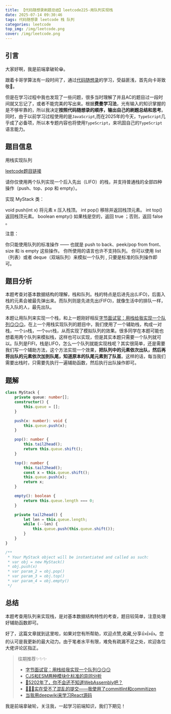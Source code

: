```yaml
---
title: 【代码随想录刷题总结】leetcode225-用队列实现栈
date: 2025-07-14 09:30:46
tags: 代码随想录 leetcode 栈 队列
categories: leetcode
top_img: /img/leetcode.png
cover: /img/leetcode.png
---
```


## 引言

大家好啊，我是前端拿破轮😁。

跟着卡哥学算法有一段时间了，通过[代码随想录](https://programmercarl.com/)的学习，受益匪浅，首先向卡哥致敬🫡。

但是在学习过程中我也发现了一些问题，很多当时理解了并且AC的题目过一段时间就又忘记了，或者不能完美的写出来。根据**费曼学习法**，光有输入的知识掌握的是不够牢靠的，所以我决定**按照代码随想录的顺序，输出自己的刷题总结和思考**。同时，由于以前学习过程使用的是`JavaScript`,而在2025年的今天，`TypeScript`几乎成了必备项，所以本专题内容也将使用`TypeScript`，来巩固自己的`TypeScript`语言能力。

## 题目信息

用栈实现队列

[leetcode题目链接](https://leetcode.cn/problems/implement-stack-using-queues/)

请你仅使用两个队列实现一个后入先出（LIFO）的栈，并支持普通栈的全部四种操作（push、top、pop 和 empty）。

实现 MyStack 类：

void push(int x) 将元素 x 压入栈顶。
int pop() 移除并返回栈顶元素。
int top() 返回栈顶元素。
boolean empty() 如果栈是空的，返回 true ；否则，返回 false 。
 
注意：

你只能使用队列的标准操作 —— 也就是 push to back、peek/pop from front、size 和 is empty 这些操作。
你所使用的语言也许不支持队列。 你可以使用 list （列表）或者 deque（双端队列）来模拟一个队列 , 只要是标准的队列操作即可。

## 题目分析

本题考查对基本数据结构的理解，栈和队列。栈的特点是后进先出(LIFO)，后面入栈的元素会被最先弹出来。而队列则是先进先出(FIFO)，就像生活中的排队一样，先入队的人，最先出队。

本题让用队列来实现一个栈，和上一题刚好相反[字节面试官：用栈给我实现一个队列😏😏😏](https://juejin.cn/post/7526553055778750515)。在上一个用栈实现队列的题目中，我们使用了一个辅助栈，构成一对栈，一个`in`栈，一个`out`栈，从而实现了模拟队列的效果。很多同学在本题可能也想着用两个队列来模拟栈，这样也可以实现，但是其实本题只需要一个队列就可以。队列是FIFI，栈是LIFO，怎么一个队列就能实现栈呢？其实很简单，还是需要我们写一个辅助方法，这个方法实现一个效果，**把队列中的元素依次出队，然后再将出队的元素依次加到队尾，知道原本的队尾元素到了队首**。这样的话，每当我们需要出栈时，只需要先执行一遍辅助函数，然后执行出队操作即可。


## 题解

```ts
class MyStack {
    private queue: number[];
    constructor() {
        this.queue = [];
    }

    push(x: number): void {
        this.queue.push(x);  
    }

    pop(): number {
        this.tail2head();
        return this.queue.shift();
    }

    top(): number {
        this.tail2head();
        const x = this.queue.shift();
        this.queue.push(x);
        return x;
    }

    empty(): boolean {
        return this.queue.length === 0;
    }

    private tail2head() {
        let len = this.queue.length;
        while (--len) {
            this.queue.push(this.queue.shift());
        }
    }
}

/**
 * Your MyStack object will be instantiated and called as such:
 * var obj = new MyStack()
 * obj.push(x)
 * var param_2 = obj.pop()
 * var param_3 = obj.top()
 * var param_4 = obj.empty()
 */
```

## 总结

本题考查用队列来实现栈，是对基本数据结构特性的考查，题目较简单，注意处理好辅助函数即可。

好了，这篇文章就到这里啦，如果对您有所帮助，欢迎点赞,收藏,分享👍👍👍。您的认可是我更新的最大动力。由于笔者水平有限，难免有疏漏不足之处，欢迎各位大佬评论区指正。

> 往期推荐✨✨✨
> - [字节面试官：用栈给我实现一个队列😏😏😏](https://juejin.cn/post/7526553055778750515)
> - [CJS和ESM两种模块化标准的异同分析](https://juejin.cn/post/7473814041867780130)
> - [🤔5202年了，你不会还不知道WebAssembly吧？](https://juejin.cn/post/7498988293209784374)
> - [🚀🚀🚀实在受不了混乱的提交——我使用了commitlint和commitizen](https://juejin.cn/post/7508919522905522226)
> - [当我用deepwiki来学习React源码](https://juejin.cn/post/7514876424806334504)
> 

我是前端拿破轮，关注我，一起学习前端知识，我们下期见！